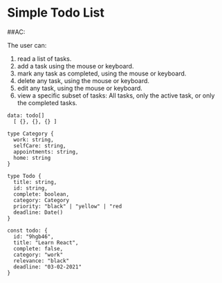 # Simple Todo List

##AC:

The user can:

1. read a list of tasks.
2. add a task using the mouse or keyboard.
3. mark any task as completed, using the mouse or keyboard.
4. delete any task, using the mouse or keyboard.
5. edit any task, using the mouse or keyboard.
6. view a specific subset of tasks: All tasks, only the active task, or only the completed tasks.

```
data: todo[]
  [ {}, {}, {} ]
```

```
type Category {
  work: string,
  selfCare: string,
  appointments: string,
  home: string
}
```

```
type Todo {
  title: string,
  id: string,
  complete: boolean,
  category: Category
  priority: "black" | "yellow" | "red
  deadline: Date()
}
```

```
const todo: {
  id: "9hgb46",
  title: "Learn React",
  complete: false,
  category: "work"
  relevance: "black"
  deadline: "03-02-2021"
}
```
